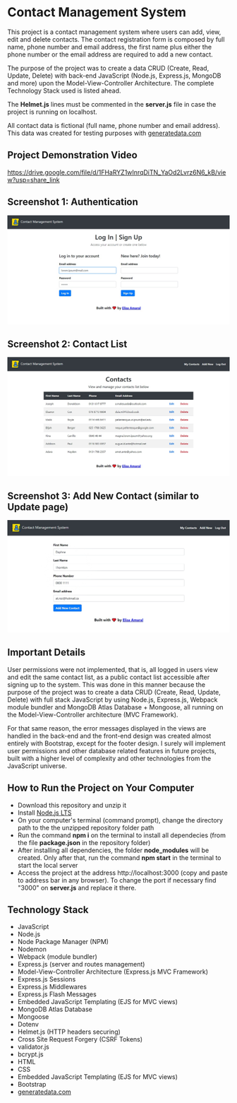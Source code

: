 # Contact Management System

This project is a contact management system where users can add, view, edit and delete contacts. The contact registration form is composed by full name, phone number and email address, the first name plus either the phone number or the email address are required to add a new contact. 

The purpose of the project was to create a data CRUD (Create, Read, Update, Delete) with back-end JavaScript (Node.js, Express.js, MongoDB and more) upon the Model-View-Controller Architecture. The complete Technology Stack used is listed ahead.

The **Helmet.js** lines must be commented in the **server.js** file in case the project is running on localhost.

All contact data is fictional (full name, phone number and email address). This data was created for testing purposes with [generatedata.com](https://generatedata.com/)

## Project Demonstration Video

https://drive.google.com/file/d/1FHaRYZ1wInrqDiTN_YaOd2Lvrz6N6_kB/view?usp=share_link

## Screenshot 1: Authentication

![Screenshot 1](/screenshots/Screenshot_1.jpg)

## Screenshot 2: Contact List

![Screenshot 2](/screenshots/Screenshot_2.jpg)

## Screenshot 3: Add New Contact (similar to Update page)

![Screenshot 3](/screenshots/Screenshot_3.jpg)

## Important Details

User permissions were not implemented, that is, all logged in users view and edit the same contact list, as a public contact list accessible after signing up to the system. This was done in this manner because the purpose of the project was to create a data CRUD (Create, Read, Update, Delete) with full stack JavaScript by using Node.js, Express.js, Webpack module bundler and MongoDB Atlas Database + Mongoose, all running on the Model-View-Controller architecture (MVC Framework). 

For that same reason, the error messages displayed in the views are handled in the back-end and the front-end design was created almost entirely with Bootstrap, except for the footer design. I surely will implement user permissions and other database related features in future projects, built with a higher level of complexity and other technologies from the JavaScript universe.

## How to Run the Project on Your Computer

+ Download this repository and unzip it  
+ Install [Node.js LTS](https://nodejs.org/en/download/)
+ On your computer's terminal (command prompt), change the directory path to the the unzipped repository folder path
+ Run the command **npm i**  on the terminal to install all dependecies (from the file **package.json** in the repository folder) 
+ After installing all dependencies, the folder **node_modules** will be created. Only after that, run the command **npm start** in the terminal to start the local server
+ Access the project at the address http://localhost:3000 (copy and paste to address bar in any browser). To change the port if necessary find "3000" on **server.js** and replace it there.

## Technology Stack

+ JavaScript
+ Node.js 
+ Node Package Manager (NPM)
+ Nodemon
+ Webpack (module bundler)
+ Express.js (server and routes management)
+ Model-View-Controller Architecture (Express.js MVC Framework)
+ Express.js Sessions
+ Express.js Middlewares
+ Express.js Flash Messages
+ Embedded JavaScript Templating (EJS for MVC views)
+ MongoDB Atlas Database
+ Mongoose
+ Dotenv
+ Helmet.js (HTTP headers securing)
+ Cross Site Request Forgery (CSRF Tokens)
+ validator.js
+ bcrypt.js 
+ HTML
+ CSS
+ Embedded JavaScript Templating (EJS for MVC views)
+ Bootstrap
+ [generatedata.com](https://generatedata.com/)
